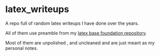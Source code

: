 # latex_writeups

A repo full of random latex writeups I have done over the years.

All of them use preamble from my [latex base foundation repository](https://github.com/markovial/latex).

Most of them are unpolished , and uncleaned and are just meant as my personal notes.

